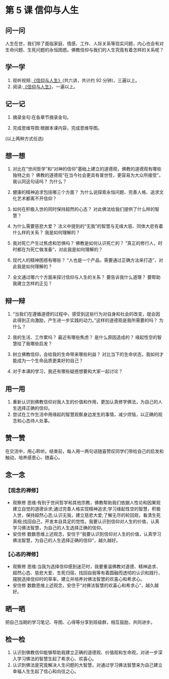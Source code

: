 # 第 5 课 信仰与人生

## 问一问

人生在世，我们除了面临家庭、情感、工作、人际关系等现实问题，内心也会有对生命问题、生死问题的永恒困惑。佛教信仰与我们的人生究竟有着怎样的关系呢？

## 学一学

1. 观听视频:[《信仰与人生》](https://www.youtube.com/watch?v=Mt1LsBBfdEE&list=PLFOtSydP54hdzDEgbu8Tr9cu4caQRIAvF)(共六讲，共计约 92 分钟)，三遍以上。
2. 阅读:[《信仰与人生》](.)，一遍以上。

## 记一记

1. 摘录金句:在各章节摘录金句。

2. 完成思维导图:根据本课内容，完成思维导图。

(以上两种方式任选)

## 想一想

1. 对比在“世间哲学”和“对神的信仰”基础上建立的道德观，佛教的道德观有哪些独特之处？
   佛教的道德观“在当今社会更具有普世性，更容易为大众所接受”，我认同这句话吗？
   为什么？

2. 健康的精神追求包括哪三个方面？
   为什么说探索永恒问题、完善人格、追求文化艺术都离不开信仰？

3. 如何在积极入世的同时保持超然的心态？
   对此佛法给我们提供了什么样的智慧？

4. 为什么需要慈悲大爱？
   法义中提到的“无我”的智慧与无缘大慈、同体大悲有着什么样的关系？
   我是如何理解的？

5. 我对死亡产生过焦虑和恐惧吗？
   佛教是如何认识死亡的？
   “真正的修行人，时时都在为死亡做准备”，对此我是如何理解的？

6. 现代人的精神困惑有哪些？
   “人也是一个产品，需要通过正确方法来打造”，对此我是如何理解的？

7. 全文通过哪六个方面来探讨信仰与人生的关系？
   要告诉我什么道理？
   要帮助我建立怎样的正见？

## 辩一辩

1. “当我们在遵循道德的过程中，感受到这些行为对自身和社会的改变，就会因此得到正向激励，产生进一步实践的动力。”这样的道德观是我所需要的吗？
   为什么？

2. 我的生活、工作累吗？
   最近有哪些焦虑？
   是什么原因造成的？
   缘起性空的智慧给了我哪些启发？

3. 树立佛教信仰，会给我的生命带来哪些利益？
   对比当下的生命状态，我如何才能成为一个生命品质更美好的自己？

4. 对于本课的学习，我还有哪些疑惑想要和大家一起讨论？

## 用一用

1. 重新认识到佛教信仰对我人生的价值和作用，更加认真修学佛法，为自己的人生选择正确的信仰。
2. 尝试在工作生活中用缘起的智慧观察身边发生的事情，减少烦恼，以正确的观念和心态待人处事。

## 赞一赞

在交流中，用心聆听。结束前，每人用一两句话随喜赞叹同学们带给自己的启发和触动，培养感恩心、随喜心。

## 念一念

### 【观念的禅修】

- 观察修
  思维:有别于世间哲学和其他宗教，佛教帮助我们依据人性论和因果观建立自觉的道德诉求;通过完善人格实现精神追求;学习缘起性空的智慧，积极入世，保持超然心态;认识无我，建立慈悲大爱;了解无尽的轮回观，看清生死真相;找回自己，开发本自具足的觉性。我要认识到信仰对人生的价值，认真学习佛法智慧，为自己的人生选择正确的信仰。
- 安住修
  数数思维上述观念，安住于“我要认识到信仰对人生的价值，认真学习佛法智慧，为自己的人生选择正确的信仰”，越久越好。

### 【心态的禅修】

- 观察修
  思维:当我为选择信仰感到迷茫时，我要重温佛教对道德、精神追求、超然心态、慈悲大爱、生死归宿、找回自我等有着圆融而透彻的认识和践行，摆脱选择信仰时的草率，建立并培养对佛法智慧的欢喜心和希求心。
- 安住修
  数数思维上述观念，安住于“对佛法智慧的欢喜心和希求心”，越久越好。

## 晒一晒

把自己当期的学习笔记、导图、心得等分享到班级群，相互鼓励，共同进步。

## 检一检

1. 认识到佛教信仰能够帮助我建立正确的道德观、价值观和生命观，对进一步深入学习佛法的智慧生起了希求心、欢喜心。
2. 认识到佛法是究竟解决人生问题的大智慧，对通过学习佛法智慧来为自己建立幸福人生生起了信心和向往之心。

